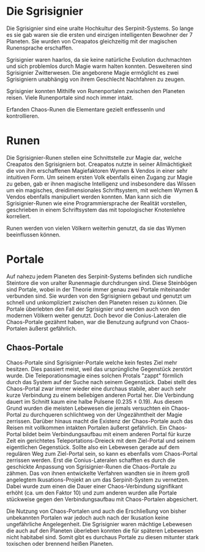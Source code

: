 # Die Sgrisignier

Die Sgrisignier sind eine uralte Hochkultur des Serpinit-Systems. So lange es sie gab waren sie die ersten und einzigen intelligenten Bewohner der 7 Planeten. Sie wurden von Creapatos gleichzeitig mit der magischen Runensprache erschaffen.

Sgrisignier waren haarlos, da sie keine natürliche Evolution duchmachten und sich problemlos durch Magie warm halten konnten.
Desweiteren sind Sgrisignier Zwitterwesen. Die angeborene Magie ermöglicht es zwei Sgrisigniern  unabhängig von ihrem Geschlecht Nachfahren zu zeugen.

Sgrisignier konnten Mithilfe von Runenportalen zwischen den Planeten reisen. Viele Runenportale sind noch immer intakt.

Erfanden Chaos-Runen die Elementare gezielt entfessenln und kontrollieren.

# Runen
Die Sgrisignier-Runen stellen eine Schnittstelle zur Magie dar, welche Creapatos den Sgrisigniern bot. Creapatos nutzte in seiner Allmächtigkeit die von ihm erschaffenen Magiefaktoren Wymen & Vendos in einer sehr intuitiven Form. Um seinem ersten Volk ebenfalls einen Zugang zur Magie zu geben, gab er ihnen magische Intelligenz und insbesondere das Wissen um ein magisches, dreidimensionales Schriftsystem, mit welchem Wymen & Vendos ebenfalls manipuliert werden konnten. Man kann sich die Sgrisignier-Runen wie eine Programmiersprache der Realität vorstellen, geschrieben in einem Schriftsystem das mit topologischer Knotenlehre korreliert. 

Runen werden von vielen Völkern weiterhin genutzt, da sie das Wymen beeinflussen können.

# Portale

Auf nahezu jedem Planeten des Serpinit-Systems befinden sich rundliche Steintore die von uralter Runenmagie
durchdrungen sind. Diese Steinbögen sind Portale, wobei in der Theorie immer genau zwei Portale miteinander verbunden
sind. Sie wurden von den Sgrisigniern gebaut und genutzt um schnell und unkompliziert zwischen den Planeten reisen zu
können. Die Portale überlebten den Fall der Sgrisignier und werden auch von den modernen Völkern weiter genutzt. Doch
bevor die Conius-Lateralen die Chaos-Portale gezähmt haben, war die Benutzung aufgrund von Chaos-Portalen äußerst
gefährlich.

## Chaos-Portale

Chaos-Portale sind Sgrisignier-Portale welche kein festes Ziel mehr besitzen. Dies passiert meist, weil das
ursprüngliche Gegenstück zerstört wurde. Die Teleporationsmagie eines solchen Protals "zappt" förmlich durch das
System auf der Suche nach seinem Gegenstück. Dabei stellt des Chaos-Portal zwar immer wieder eine durchaus
stabile, aber auch sehr kurze Verbindung zu einem beliebigen anderen Portal her. Die Verbindung dauert im Schnitt kaum
eine halbe Pulsene (0.235 ± 0.19). Aus diesem Grund wurden die meisten Lebewesen die jemals versuchten ein Chaos-Portal
zu durchqueren schlichtweg von der Ungezähmtheit der Magie zerrissen. Darüber hinaus macht die Existenz der
Chaos-Portale auch das Reisen mit vollkommen intakten Portalen äußerst gefährlich. Ein Chaos-Portal bildet beim
Verbindungsaufbau mit einem anderen Portal für kurze Zeit ein gerichtetes Teleportations-Dreieck mit dem Ziel-Portal und
seinem eigentlichen Gegenstück. Sollte also ein Lebewesen gerade auf dem regulären Weg zum Ziel-Portal sein, so kann es
ebenfalls vom Chaos-Portal zerrissen werden. Erst die Conius-Lateralen schafften es durch die geschickte Anpassung von
Sgrisignier-Runen die Chaos-Portale zu zähmen. Das von ihnen entwickelte Verfahren wandten sie in ihrem groß angelegtem
Ikusations-Projekt an um das Serpinit-System zu vernetzen. Dabei wurde zum einen die Dauer einer Chaos-Verbindung
signifikant erhöht (ca. um den Faktor 10) und zum anderen wurden alle Portale stückweise gegen den Verbindungsaufbau mit
Chaos-Portalen abgesichert.

Die Nutzung von Chaos-Portalen und auch die Erschließung von bisher unbekannten Portalen war jedoch auch nach der
Ikusation keine ungefährliche Angelegenheit. Die Sgrisignier waren mächtige Lebewesen die auch auf den Planeten
überleben konnten die für späteren Lebewesen nicht habitabel sind. Somit gibt es durchaus Portale zu diesen mitunter
stark toxischen oder brennend heißen Planeten.
